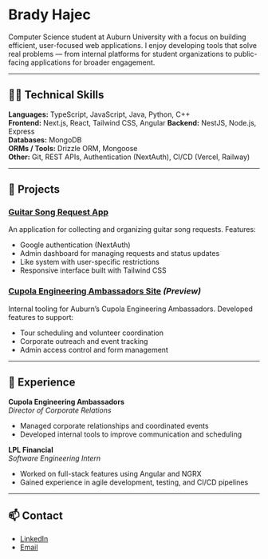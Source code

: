 # Brady Hajec

Computer Science student at Auburn University with a focus on building efficient, user-focused web applications. I enjoy developing tools that solve real problems — from internal platforms for student organizations to public-facing applications for broader engagement.

---

## 🧑‍💻 Technical Skills

**Languages:** TypeScript, JavaScript, Java, Python, C++  
**Frontend:** Next.js, React, Tailwind CSS, Angular
**Backend:** NestJS, Node.js, Express  
**Databases:** MongoDB  
**ORMs / Tools:** Drizzle ORM, Mongoose  
**Other:** Git, REST APIs, Authentication (NextAuth), CI/CD (Vercel, Railway)

---

## 🔧 Projects

### [Guitar Song Request App](https://guitar-request-app.vercel.app)
An application for collecting and organizing guitar song requests. Features:
- Google authentication (NextAuth)
- Admin dashboard for managing requests and status updates
- Like system with user-specific restrictions
- Responsive interface built with Tailwind CSS

### [Cupola Engineering Ambassadors Site](https://event-tracker-green.vercel.app/) *(Preview)*
Internal tooling for Auburn’s Cupola Engineering Ambassadors. Developed features to support:
- Tour scheduling and volunteer coordination
- Corporate outreach and event tracking
- Admin access control and form management

---

## 🏫 Experience

**Cupola Engineering Ambassadors**  
*Director of Corporate Relations*  
- Managed corporate relationships and coordinated events
- Developed internal tools to improve communication and scheduling

**LPL Financial**  
*Software Engineering Intern*  
- Worked on full-stack features using Angular and NGRX
- Gained experience in agile development, testing, and CI/CD pipelines

---

## 📫 Contact

- [LinkedIn](www.linkedin.com/in/brady-hajec)
- [Email](mailto:bdhajec5@gmail.com)

